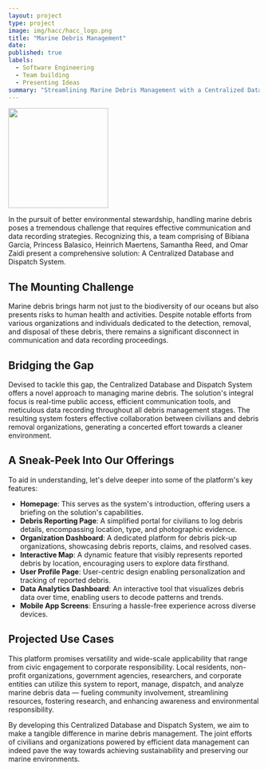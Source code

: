 ```yaml
---
layout: project
type: project
image: img/hacc/hacc_logo.png
title: "Marine Debris Management"
date: 
published: true
labels:
  - Software Engineering
  - Team building
  - Presenting Ideas
summary: "Streamlining Marine Debris Management with a Centralized Database and Dispatch System"
---
```


<div class="text-center p-4">
  <img width="200px" src="https://heinrichmaertens.github.io/img/startup/startup_project.png" class="img-thumbnail" >
</div>

In the pursuit of better environmental stewardship, handling marine debris poses a tremendous challenge that requires effective communication and data recording strategies. Recognizing this, a team comprising of Bibiana Garcia, Princess Balasico, Heinrich Maertens, Samantha Reed, and Omar Zaidi present a comprehensive solution: A Centralized Database and Dispatch System. 

## The Mounting Challenge

Marine debris brings harm not just to the biodiversity of our oceans but also presents risks to human health and activities. Despite notable efforts from various organizations and individuals dedicated to the detection, removal, and disposal of these debris, there remains a significant disconnect in communication and data recording proceedings.

## Bridging the Gap

Devised to tackle this gap, the Centralized Database and Dispatch System offers a novel approach to managing marine debris. The solution's integral focus is real-time public access, efficient communication tools, and meticulous data recording throughout all debris management stages. The resulting system fosters effective collaboration between civilians and debris removal organizations, generating a concerted effort towards a cleaner environment.

## A Sneak-Peek Into Our Offerings

To aid in understanding, let's delve deeper into some of the platform's key features:

-   **Homepage**: This serves as the system's introduction, offering users a briefing on the solution's capabilities.
-   **Debris Reporting Page**: A simplified portal for civilians to log debris details, encompassing location, type, and photographic evidence.
-   **Organization Dashboard**: A dedicated platform for debris pick-up organizations, showcasing debris reports, claims, and resolved cases.
-   **Interactive Map**: A dynamic feature that visibly represents reported debris by location, encouraging users to explore data firsthand.
-   **User Profile Page**: User-centric design enabling personalization and tracking of reported debris.
-   **Data Analytics Dashboard**: An interactive tool that visualizes debris data over time, enabling users to decode patterns and trends.
-   **Mobile App Screens**: Ensuring a hassle-free experience across diverse devices.

## Projected Use Cases

This platform promises versatility and wide-scale applicability that range from civic engagement to corporate responsibility. Local residents, non-profit organizations, government agencies, researchers, and corporate entities can utilize this system to report, manage, dispatch, and analyze marine debris data — fueling community involvement, streamlining resources, fostering research, and enhancing awareness and environmental responsibility.

By developing this Centralized Database and Dispatch System, we aim to make a tangible difference in marine debris management. The joint efforts of civilians and organizations powered by efficient data management can indeed pave the way towards achieving sustainability and preserving our marine environments.
